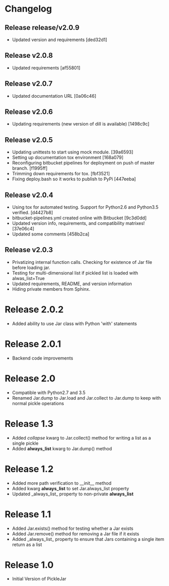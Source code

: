 # Changelog

## Release release/v2.0.9
 * Updated version and requirements [ded32d1]

## Release v2.0.8
 * Updated requirements [af55801]

## Release v2.0.7
 * Updated documentation URL [0a06c46]

## Release v2.0.6
 * Updating requirements (new version of dill is available) [1498c9c]

## Release v2.0.5
 * Updating unittests to start using mock module. [39a6593]
 * Setting up documentation tox environment [168a079]
 * Reconfiguring bitbucket pipelines for deployment on push of master branch. [f1995ff]
 * Trimming down requirements for tox. [fbf3521]
 * Fixing deploy.bash so it works to publish to PyPi [447eeba]

## Release v2.0.4
 * Using tox for automated testing.  Support for Python2.6 and Python3.5 verified. [d4427b8]
 * bitbucket-pipelines.yml created online with Bitbucket [9c3d0dd]
 * Updated version info, requirements, and compatibility matrixes! [37e06c4]
 * Updated some comments [458b2ca]

## Release v2.0.3
 * Privatizing internal function calls.  Checking for existence of Jar file before loading jar.
 * Testing for multi-dimensional list if pickled list is loaded with alwas_list=True
 * Updated requirements, README, and version information
 * Hiding private members from Sphinx.

# Release 2.0.2
 * Added ability to use Jar class with Python 'with' statements

# Release 2.0.1
 * Backend code improvements

# Release 2.0
 * Compatible with Python2.7 and 3.5
 * Renamed Jar.dump to Jar.load and Jar.collect to Jar.dump to keep with normal pickle operations

# Release 1.3
 * Added *collapse* kwarg to Jar.collect() method for writing a list as a single pickle
 * Added **always_list** kwarg to Jar.dump() method

# Release 1.2
 * Added more path verification to \_\_init__ method
 * Added kwarg **always_list** to set Jar.always_list property
 * Updated \_always_list_ property to non-private **always_list**

# Release 1.1
 * Added Jar.exists() method for testing whether a Jar exists
 * Added Jar.remove() method for removing a Jar file if it exists
 * Added \_always_list_ property to ensure that Jars containing a single item return as a list

# Release 1.0
 * Initial Version of PickleJar

